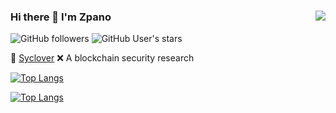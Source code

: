 ### Hi there  👋 I'm Zpano<img align="right" src="https://github-readme-stats.vercel.app/api?username=zpano&show_icons=true&theme=radical">


![GitHub followers](https://img.shields.io/github/followers/zpano?style=social)   ![GitHub User's stars](https://img.shields.io/github/stars/zpano?style=social)

:ship: [Syclover](https://www.sycsec.com/)
:x: A blockchain security research



[![Top Langs](https://github-readme-stats.vercel.app/api/top-langs/?username=zpano&layout=compact&hide=javascript,html,CSS)](https://github.com/zpano)


[![Top Langs](https://profile-counter.glitch.me/zpano/count.svg)](https://github.com/zpano)

